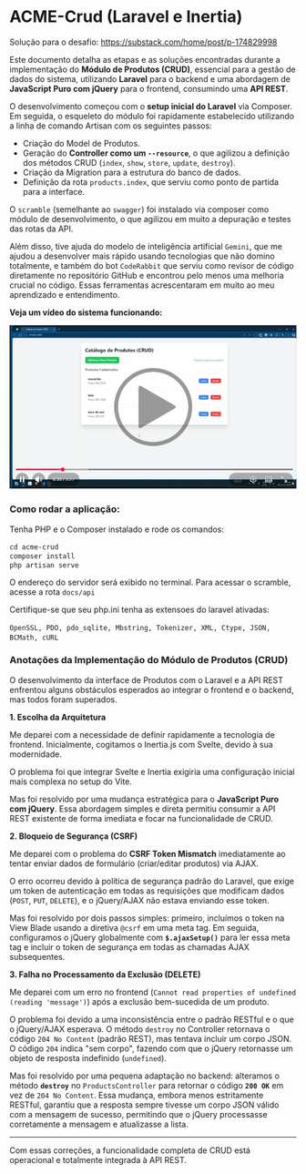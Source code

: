 # ACME-Crud (Laravel e Inertia)

Solução para o desafio: https://substack.com/home/post/p-174829998

Este documento detalha as etapas e as soluções encontradas durante a implementação do **Módulo de Produtos (CRUD)**, essencial para a gestão de dados do sistema, utilizando **Laravel** para o backend e uma abordagem de **JavaScript Puro com jQuery** para o frontend, consumindo uma **API REST**.

O desenvolvimento começou com o **setup inicial do Laravel** via Composer. Em seguida, o esqueleto do módulo foi rapidamente estabelecido utilizando a linha de comando Artisan com os seguintes passos:

* Criação do Model de Produtos.
* Geração do **Controller como um `--resource`**, o que agilizou a definição dos métodos CRUD (`index`, `show`, `store`, `update`, `destroy`).
* Criação da Migration para a estrutura do banco de dados.
* Definição da rota `products.index`, que serviu como ponto de partida para a interface.

O `scramble` (semelhante ao `swagger`) foi instalado via composer como módulo de desenvolvimento, o que agilizou em muito a depuração e testes das rotas da API.

Além disso, tive ajuda do modelo de inteligência artificial `Gemini`, que me ajudou a desenvolver mais rápido usando tecnologias que não domino totalmente, e também do bot `CodeRabbit` que serviu como revisor de código diretamente no repositório GitHub e encontrou pelo menos uma melhoria crucial no código. Essas ferramentas acrescentaram em muito ao meu aprendizado e entendimento.

**Veja um vídeo do sistema funcionando:**

[![Veja no YouTube](videopreview.png)](https://www.youtube.com/watch?v=H8-uQSzRxGo)

### Como rodar a aplicação:

Tenha PHP e o Composer instalado e rode os comandos:

    cd acme-crud
    composer install
    php artisan serve

O endereço do servidor será exibido no terminal.
Para acessar o scramble, acesse a rota `docs/api`

Certifique-se que seu php.ini tenha as extensoes do laravel ativadas:

`OpenSSL, PDO, pdo_sqlite, Mbstring, Tokenizer, XML, Ctype, JSON, BCMath, cURL`

### Anotações da Implementação do Módulo de Produtos (CRUD)

O desenvolvimento da interface de Produtos com o Laravel e a API REST enfrentou alguns obstáculos esperados ao integrar o frontend e o backend, mas todos foram superados.

**1. Escolha da Arquitetura**

Me deparei com a necessidade de definir rapidamente a tecnologia de frontend. Inicialmente, cogitamos o Inertia.js com Svelte, devido à sua modernidade.

O problema foi que integrar Svelte e Inertia exigiria uma configuração inicial mais complexa no setup do Vite.

Mas foi resolvido por uma mudança estratégica para o **JavaScript Puro com jQuery**. Essa abordagem simples e direta permitiu consumir a API REST existente de forma imediata e focar na funcionalidade de CRUD.

**2. Bloqueio de Segurança (CSRF)**

Me deparei com o problema do **CSRF Token Mismatch** imediatamente ao tentar enviar dados de formulário (criar/editar produtos) via AJAX.

O erro ocorreu devido à política de segurança padrão do Laravel, que exige um token de autenticação em todas as requisições que modificam dados (`POST`, `PUT`, `DELETE`), e o jQuery/AJAX não estava enviando esse token.

Mas foi resolvido por dois passos simples: primeiro, incluímos o token na View Blade usando a diretiva `@csrf` em uma meta tag. Em seguida, configuramos o jQuery globalmente com **`$.ajaxSetup()`** para ler essa meta tag e incluir o token de segurança em todas as chamadas AJAX subsequentes.

**3. Falha no Processamento da Exclusão (DELETE)**

Me deparei com um erro no frontend (`Cannot read properties of undefined (reading 'message')`) após a exclusão bem-sucedida de um produto.

O problema foi devido a uma inconsistência entre o padrão RESTful e o que o jQuery/AJAX esperava. O método `destroy` no Controller retornava o código `204 No Content` (padrão REST), mas tentava incluir um corpo JSON. O código `204` indica "sem corpo", fazendo com que o jQuery retornasse um objeto de resposta indefinido (`undefined`).

Mas foi resolvido por uma pequena adaptação no backend: alteramos o método **`destroy`** no `ProductsController` para retornar o código **`200 OK`** em vez de `204 No Content`. Essa mudança, embora menos estritamente RESTful, garantiu que a resposta sempre tivesse um corpo JSON válido com a mensagem de sucesso, permitindo que o jQuery processasse corretamente a mensagem e atualizasse a lista.

---

Com essas correções, a funcionalidade completa de CRUD está operacional e totalmente integrada à API REST.
